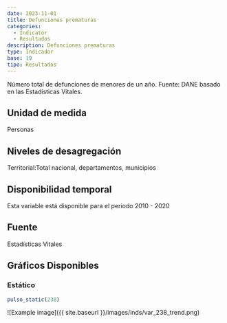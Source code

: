 ```yaml
---
date: 2023-11-01
title: Defunciones prematuras
categories:
  - Indicator
  - Resultados
description: Defunciones prematuras
type: Indicador
base: 19
tipo: Resultados
--- 
```


Número total de defunciones de menores de un año.
Fuente: DANE basado en las Estadísticas Vitales.

## Unidad de medida
Personas

## Niveles de desagregación
Territorial:Total nacional, departamentos, municipios

## Disponibilidad temporal
Esta variable está disponible para el periodo 2010 - 2020

## Fuente
Estadísticas Vitales

## Gráficos Disponibles

### Estático

``` R
pulso_static(238)
```

![Example image]({{ site.baseurl }}/images/inds/var_238_trend.png)
